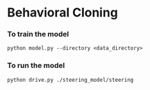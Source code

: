 
# Behavioral Cloning


### To train the model

```
python model.py --directory <data_directory>
```


### To run the model

```
python drive.py ./steering_model/steering
```